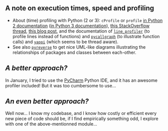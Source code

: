 ## A note on execution times, speed and profiling
- About (time) profiling with Python (2 or 3): `cProfile` or `profile` [in Python 2 documentation](https://docs.python.org/2/library/profile.html) ([in Python 3 documentation](https://docs.python.org/2/library/profile.html)), [this StackOverflow thread](https://stackoverflow.com/a/7693928/5889533), [this blog post](https://www.huyng.com/posts/python-performance-analysis), and the documentation of [`line_profiler`](https://github.com/rkern/line_profiler) (to profile lines instead of functions) and [`pycallgraph`](http://pycallgraph.slowchop.com/en/master/) (to illustrate function calls) and [`yappi`](https://pypi.python.org/pypi/yappi/) (which seems to be thread aware).
- See also [`pyreverse`](https://www.logilab.org/blogentry/6883) to get nice UML-like diagrams illustrating the relationships of packages and classes between each-other.

## *A better approach?*
In January, I tried to use the [PyCharm](https://www.jetbrains.com/pycharm/download/) Python IDE, and it has an awesome profiler included!
But it was too cumbersome to use...

## *An even better approach?*
Well now... I know my codebase, and I know how costly or efficient every new piece of code should be, if I find empirically something odd, I explore with one of the above-mentionned module...
